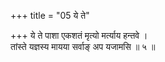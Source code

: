 +++
title = "05 ये ते"

+++
ये ते पाशा एकशतं मृत्यो मर्त्याय हन्तवे ।  
तांस्ते यज्ञस्य मायया सर्वाङ् अप यजामसि ॥ ५ ॥